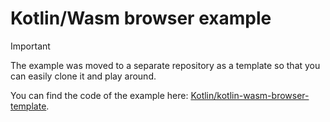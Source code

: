 # Kotlin/Wasm browser example

> [!IMPORTANT]  
> The example was moved to a separate repository as a template so that you can easily clone it and play around.
>
> You can find the code of the example here: [Kotlin/kotlin-wasm-browser-template](https://github.com/Kotlin/kotlin-wasm-browser-template).
